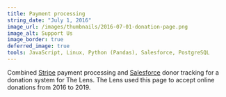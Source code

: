 ```yaml
---
title: Payment processing
string_date: "July 1, 2016"
image_url: /images/thumbnails/2016-07-01-donation-page.png
image_alt: Support Us
image_border: true
deferred_image: true
tools: JavaScript, Linux, Python (Pandas), Salesforce, PostgreSQL
---
```

Combined [Stripe](https://stripe.com/) payment processing and [Salesforce](https://www.salesforce.com/) donor tracking
for a donation system for The Lens. The Lens used this page to accept online donations from 2016 to 2019.
